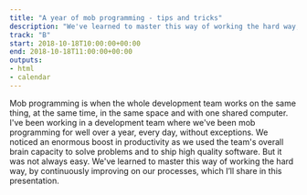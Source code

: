 ```yaml
---
title: "A year of mob programming - tips and tricks"
description: "We've learned to master this way of working the hard way, by continuously improving on our processes."
track: "B"
start: 2018-10-18T10:00:00+00:00
end: 2018-10-18T11:00:00+00:00
outputs:
- html
- calendar
---
```


Mob programming is when the whole development team works on the same thing, at the same time, in the same space and with one shared computer. I've been working in a development team where we've been mob programming for well over a year, every day, without exceptions. We noticed an enormous boost in productivity as we used the team's overall brain capacity to solve problems and to ship high quality software. But it was not always easy. We've learned to master this way of working the hard way, by continuously improving on our processes, which I’ll share in this presentation.